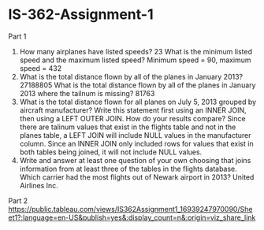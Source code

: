 # IS-362-Assignment-1

Part 1
1. How many airplanes have listed speeds? 23 What is the minimum listed speed and the maximum listed speed? Minimum speed = 90, maximum speed = 432
2. What is the total distance flown by all of the planes in January 2013? 27188805 What is the total distance flown by all of the planes in January 2013 where the tailnum is missing? 81763
3. What is the total distance flown for all planes on July 5, 2013 grouped by aircraft manufacturer? Write this statement first using an INNER JOIN, then using a LEFT OUTER JOIN. How do your results compare? Since there are talinum values that exist in the flights table and not in the planes table, a LEFT JOIN will include NULL values in the manufacturer column. Since an INNER JOIN only included rows for values that exist in both tables being joined, it will not include NULL values.
4. Write and answer at least one question of your own choosing that joins information from at least three of the tables in the flights database. Which carrier had the most flights out of Newark airport in 2013? United Airlines Inc.

Part 2
https://public.tableau.com/views/IS362Assignment1_16939247970090/Sheet1?:language=en-US&publish=yes&:display_count=n&:origin=viz_share_link
